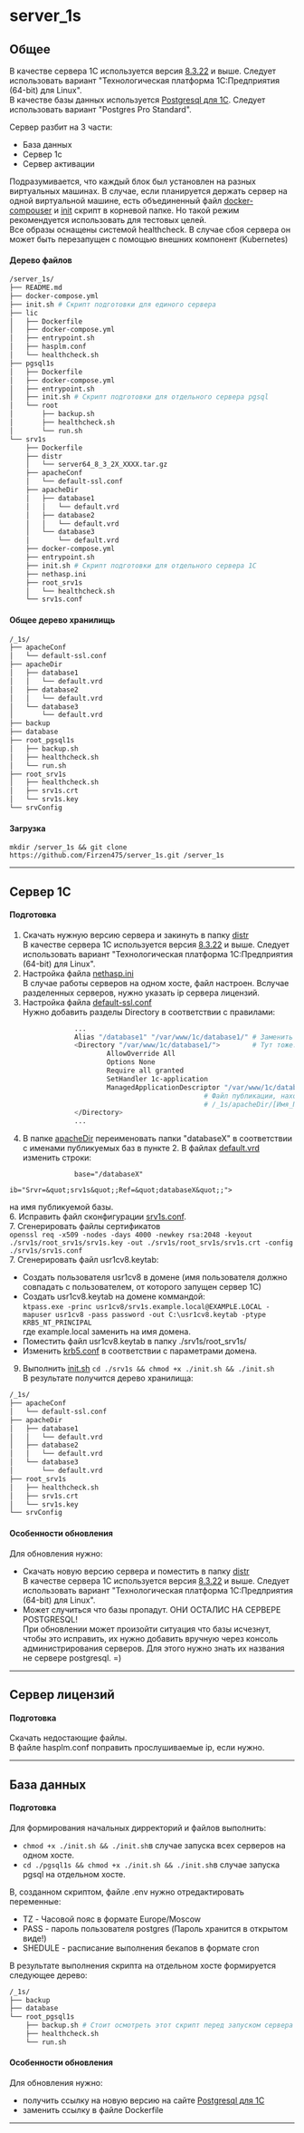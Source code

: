 # server_1s

## Общее  
В качестве сервера 1С используется версия [8.3.22](https://releases.1c.ru/project/Platform83) и выше. Следует использовать вариант "Технологическая платформа 1С:Предприятия (64-bit) для Linux".  
В качестве базы данных используется [Postgresql для 1С](https://postgrespro.ru/). Следует использовать вариант "Postgres Pro Standard".  

Сервер разбит на 3 части:  
* База данных  
* Сервер 1с  
* Сервер активации  

Подразумивается, что каждый блок был установлен на разных виртуальных машинах. В случае, если планируется держать сервер на одной виртуальной машине, есть объединенный файл [docker-compouser](./docker-compose.yml) и [init](./init.sh) скрипт в корневой папке. Но такой режим рекомендуется использовать для тестовых целей.  
Все образы оснащены системой healthcheck. В случае сбоя сервера он может быть перезапущен с помощью внешних компонент (Kubernetes)

#### Дерево файлов  
```bash
/server_1s/  
├── README.md  
├── docker-compose.yml  
├── init.sh # Скрипт подготовки для единого сервера  
├── lic  
│   ├── Dockerfile  
│   ├── docker-compose.yml  
│   ├── entrypoint.sh  
│   ├── hasplm.conf  
│   └── healthcheck.sh  
├── pgsql1s  
│   ├── Dockerfile  
│   ├── docker-compose.yml  
│   ├── entrypoint.sh  
│   ├── init.sh # Скрипт подготовки для отдельного сервера pgsql  
│   └── root  
│       ├── backup.sh  
│       ├── healthcheck.sh  
│       └── run.sh  
└── srv1s  
    ├── Dockerfile 
    ├── distr
    │   └── server64_8_3_2X_XXXX.tar.gz
    ├── apacheConf  
    │   └── default-ssl.conf  
    ├── apacheDir  
    │   ├── database1  
    │   │   └── default.vrd  
    │   ├── database2  
    │   │   └── default.vrd  
    │   └── database3  
    │       └── default.vrd  
    ├── docker-compose.yml  
    ├── entrypoint.sh  
    ├── init.sh # Скрипт подготовки для отдельного сервера 1C  
    ├── nethasp.ini  
    ├── root_srv1s  
    │   └── healthcheck.sh  
    └── srv1s.conf  
```  
#### Общее дерево хранилищь  
```bash
/_1s/
├── apacheConf
│   └── default-ssl.conf
├── apacheDir
│   ├── database1
│   │   └── default.vrd
│   ├── database2
│   │   └── default.vrd
│   └── database3
│       └── default.vrd
├── backup
├── database
├── root_pgsql1s
│   ├── backup.sh
│   ├── healthcheck.sh
│   └── run.sh
├── root_srv1s
│   ├── healthcheck.sh
│   ├── srv1s.crt
│   └── srv1s.key
└── srvConfig
```  
#### Загрузка
``` mkdir /server_1s && git clone https://github.com/Firzen475/server_1s.git /server_1s ```

___
## Сервер 1С
#### Подготовка  
1. Скачать нужную версию сервера и закинуть в папку [distr](./srv1s/distr/)  
В качестве сервера 1С используется версия [8.3.22](https://releases.1c.ru/project/Platform83) и выше. Следует использовать вариант "Технологическая платформа 1С:Предприятия (64-bit) для Linux".
2. Настройка файла [nethasp.ini](./srv1s/nethasp.ini)  
В случае работы серверов на одном хосте, файл настроен. Вслучае разделенных серверов, нужно указать ip сервера лицензий.  
3. Настройка файла [default-ssl.conf](./srv1s/apacheConf/default-ssl.conf)  
Нужно добавить разделы Directory в соответствии с правилами:
```bash
                ...
                Alias "/database1" "/var/www/1c/database1/" # Заменить database1 на имя публикуемой базы.
                <Directory "/var/www/1c/database1/">        # Тут тоже.
                        AllowOverride All
                        Options None
                        Require all granted
                        SetHandler 1c-application
                        ManagedApplicationDescriptor "/var/www/1c/database1/default.vrd" 
                                                # Файл публикации, находящийся в
                                                # /_1s/apacheDir/[Имя_Публикуемой_Базы]/default.vrd
                </Directory>
                ...
```
4. В папке [apacheDir](./srv1s/apacheDir/) переименовать папки "databaseX" в соответствии с именами публикуемых баз в пункте 2. В файлах [default.vrd](./srv1s/apacheDir/database1/default.vrd) изменить строки:  
```
                base="/databaseX"
                ib="Srvr=&quot;srv1s&quot;;Ref=&quot;databaseX&quot;;">
```  
на имя публикуемой базы.  
6. Исправить файл сконфигурации [srv1s.conf](./srv1s/srv1s.conf).  
7. Сгенерировать файлы сертификатов  
```openssl req -x509 -nodes -days 4000 -newkey rsa:2048 -keyout ./srv1s/root_srv1s/srv1s.key -out ./srv1s/root_srv1s/srv1s.crt -config ./srv1s/srv1s.conf```  
7. Сгенерировать файл usr1cv8.keytab:
* Создать пользователя usr1cv8 в домене (имя пользователя должно совпадать с пользователем, от которого запущен сервер 1С)
* Создать usr1cv8.keytab на домене коммандой:  
``` ktpass.exe -princ usr1cv8/srv1s.example.local@EXAMPLE.LOCAL -mapuser usr1cv8 -pass password -out C:\usr1cv8.keytab -ptype KRB5_NT_PRINCIPAL ```  
где example.local заменить на имя домена.
* Поместить файл usr1cv8.keytab в папку ./srv1s/root_srv1s/
* Изменить [krb5.conf](./srv1s/krb5.conf) в соответствии с параметрами домена. 
9. Выполнить [init.sh](./srv1s/init.sh)
```cd ./srv1s && chmod +x ./init.sh && ./init.sh ```  
В результате получится дерево хранилища:
```bash
/_1s/
├── apacheConf
│   └── default-ssl.conf
├── apacheDir
│   ├── database1
│   │   └── default.vrd
│   ├── database2
│   │   └── default.vrd
│   └── database3
│       └── default.vrd
├── root_srv1s
│   ├── healthcheck.sh
│   ├── srv1s.crt
│   └── srv1s.key
└── srvConfig
```
#### Особенности обновления  
Для обновления нужно:  
* Скачать новую версию сервера и поместить в папку [distr](./srv1s/distr/)  
В качестве сервера 1С используется версия [8.3.22](https://releases.1c.ru/project/Platform83) и выше. Следует использовать вариант "Технологическая платформа 1С:Предприятия (64-bit) для Linux".
* Может случиться что базы пропадут. ОНИ ОСТАЛИС НА СЕРВЕРЕ POSTGRESQL!  
При обновлении может произойти ситуация что базы исчезнут, чтобы это исправить, их нужно добавить вручную через консоль администрирования серверов. Для этого нужно знать их названия не сервере postgresql. =)
___
## Сервер лицензий
#### Подготовка  
Скачать недостающие файлы.  
В файле hasplm.conf поправить прослушиваемые ip, если нужно.  
___
## База данных  
#### Подготовка  
Для формирования начальных дирректорий и файлов выполнить:  
* ```chmod +x ./init.sh && ./init.sh```в случае запуска всех серверов на одном хосте.  
* ```cd ./pgsql1s && chmod +x ./init.sh && ./init.sh```в случае запуска pgsql на отдельном хосте.  

В, созданном скриптом, файле .env нужно отредактировать переменные:  

* TZ - Часовой пояс в формате Europe/Moscow  
* PASS - пароль пользователя postgres (Пароль хранится в открытом виде!)  
* SHEDULE - расписание выполнения бекапов в формате cron  

В результате выполнения скрипта на отдельном хосте формируется следующее дерево:  
```bash
/_1s/
├── backup
├── database
└── root_pgsql1s
    ├── backup.sh # Стоит осмотреть этот скрипт перед запуском сервера
    ├── healthcheck.sh
    └── run.sh
```  

#### Особенности обновления  
Для обновления нужно:  
* получить ссылку на новую версию на сайте [Postgresql для 1С](https://postgrespro.ru/)
* заменить ссылку в файле Dockerfile 
___









